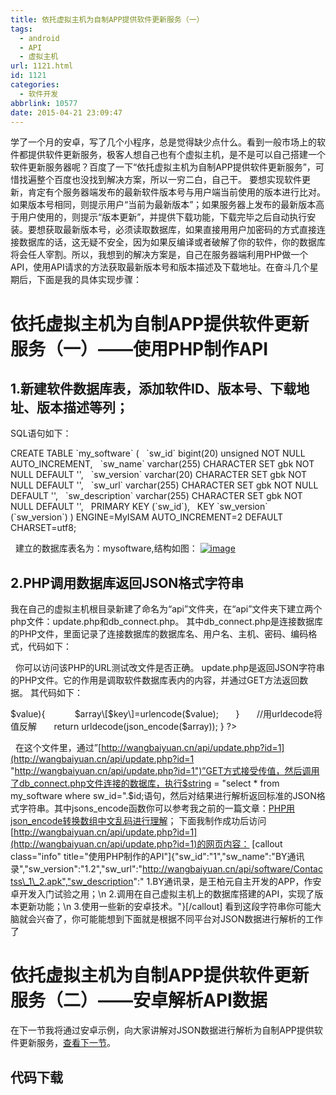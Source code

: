 ```yaml
---
title: 依托虚拟主机为自制APP提供软件更新服务（一）
tags:
  - android
  - API
  - 虚拟主机
url: 1121.html
id: 1121
categories:
  - 软件开发
abbrlink: 10577
date: 2015-04-21 23:09:47
---
```


学了一个月的安卓，写了几个小程序，总是觉得缺少点什么。看到一般市场上的软件都提供软件更新服务，极客人想自己也有个虚拟主机，是不是可以自己搭建一个软件更新服务器呢？百度了一下“依托虚拟主机为自制APP提供软件更新服务”，可惜找遍整个百度也没找到解决方案，所以一穷二白，自己干。 要想实现软件更新，肯定有个服务器端发布的最新软件版本号与用户端当前使用的版本进行比对。如果版本号相同，则提示用户“当前为最新版本”；如果服务器上发布的最新版本高于用户使用的，则提示“版本更新”，并提供下载功能，下载完毕之后自动执行安装。要想获取最新版本号，必须读取数据库，如果直接用用户加密码的方式直接连接数据库的话，这无疑不安全，因为如果反编译或者破解了你的软件，你的数据库将会任人宰割。所以，我想到的解决方案是，自己在服务器端利用PHP做一个API，使用API请求的方法获取最新版本号和版本描述及下载地址。在奋斗几个星期后，下面是我的具体实现步骤：

依托虚拟主机为自制APP提供软件更新服务（一）——使用PHP制作API
===================================

1.新建软件数据库表，添加软件ID、版本号、下载地址、版本描述等列；
----------------------------------

SQL语句如下：

CREATE TABLE \`my_software\` (
  \`sw\_id\` bigint(20) unsigned NOT NULL AUTO\_INCREMENT,
  \`sw_name\` varchar(255) CHARACTER SET gbk NOT NULL DEFAULT '',
  \`sw_version\` varchar(20) CHARACTER SET gbk NOT NULL DEFAULT '',
  \`sw_url\` varchar(255) CHARACTER SET gbk NOT NULL DEFAULT '',
  \`sw_description\` varchar(255) CHARACTER SET gbk NOT NULL DEFAULT '',
  PRIMARY KEY (\`sw_id\`),
  KEY \`sw\_version\` (\`sw\_version\`)
) ENGINE=MyISAM AUTO_INCREMENT=2 DEFAULT CHARSET=utf8;

  建立的数据库表名为：mysoftware,结构如图： [![image](http://wangbaiyuan.cn/wp-content/uploads/2015/04/image_thumb8.png "image")](http://wangbaiyuan.cn/wp-content/uploads/2015/04/image8.png)

2.PHP调用数据库返回JSON格式字符串
---------------------

我在自己的虚拟主机根目录新建了命名为“api”文件夹，在“api”文件夹下建立两个php文件：update.php和db\_connect.php。 其中db\_connect.php是连接数据库的PHP文件，里面记录了连接数据库的数据库名、用户名、主机、密码、编码格式，代码如下：

<?php
define('DB_NAME', 'wangbaiyuan');

/\*\* MySQL数据库用户名 */
define('DB_USER', 'wangbaiyuan');

/\*\* MySQL数据库密码 */
define('DB_PASSWORD', 'wangbaiyuan');

/\*\* MySQL主机 */
define('DB_HOST', 'wangbaiyuan');

/\*\* 创建数据表时默认的文字编码 */
define('DB_CHARSET', 'utf8');
$software\_db=@mysqli\_connect(DB\_HOST,DB\_USER,DB\_PASSWORD,DB\_NAME) OR die('无法连接到软件数据库'.mysqli\_connect\_error());
mysqli\_set\_charset($software\_db,DB\_CHARSET);
?>

  你可以访问该PHP的URL测试改文件是否正确。 update.php是返回JSON字符串的PHP文件。它的作用是调取软件数据库表内的内容，并通过GET方法返回数据。 其代码如下：

<?php
header("Content-Type:text/html;charset=utf-8");
//get接受传值
$id = $_GET\['id'\];
//执行函数
update($id);

function update($id){
    require('db_connect.php');
    //函数体
   $string = "select * from my\_software where sw\_id=".$id;
   //echo $string;
   $str = @mysqli\_query($software\_db,$string);
   $array=mysqli\_fetch\_array($str,MYSQLI_ASSOC);
   //$array =jsonify($array);
$json=jsons_encode($array);
echo $json;
    mysqli\_close($software\_db);
}
//定义函数
function  jsons_encode($array){

      //遍历已有数组，将每个值 urlencode 一下
      foreach($array as $key=>$value){
           $array\[$key\]=urlencode($value);
      }
      //用urldecode将值反解
      return urldecode(json_encode($array));
}
?>

  在这个文件里，通过”[http://wangbaiyuan.cn/api/update.php?id=1](http://wangbaiyuan.cn/api/update.php?id=1 "http://wangbaiyuan.cn/api/update.php?id=1")”GET方式接受传值，然后调用了db_connect.php文件连接的数据库，执行$string = "select * from my\_software where sw\_id=".$id;语句，然后对结果进行解析返回标准的JSON格式字符串。其中jsons_encode函数你可以参考我之前的一篇文章：[PHP用json_encode转换数组中文乱码进行理解](http://wangbaiyuan.cn/php-using-json-encode-an-array-of-chinese-characters.html "PHP用json_encode转换数组中文乱码")； 下面我制作成功后访问[http://wangbaiyuan.cn/api/update.php?id=1](http://wangbaiyuan.cn/api/update.php?id=1)的网页内容： \[callout class="info" title="使用PHP制作的API"\]{"sw\_id":"1","sw\_name":"BY通讯录","sw\_version":"1.2","sw\_url":"http://wangbaiyuan.cn/api/software/Contactss\_1\_2.apk","sw_description":" 1.BY通讯录，是王柏元自主开发的APP，作安卓开发入门试验之用；\\n 2.调用在自己虚拟主机上的数据库搭建的API，实现了版本更新功能；\\n 3.使用一些新的安卓技术。"}\[/callout\] 看到这段字符串你可能大脑就会兴奋了，你可能能想到下面就是根据不同平台对JSON数据进行解析的工作了

依托虚拟主机为自制APP提供软件更新服务（二）——安卓解析API数据
==================================

在下一节我将通过安卓示例，向大家讲解对JSON数据进行解析为自制APP提供软件更新服务，[查看下一节](http://wangbaiyuan.cn/relying-on-virtual-hosts-to-provide-homemade-app-software-update-services-b.html "依托虚拟主机为自制APP提供软件更新服务（二）")。

代码下载
----